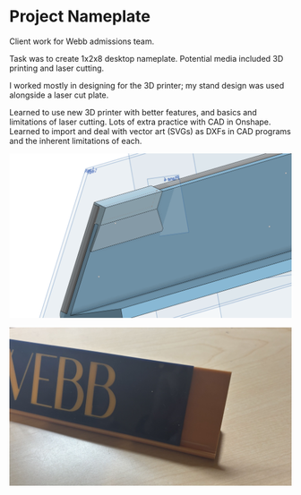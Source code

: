 # Project Nameplate

Client work for Webb admissions team.

Task was to create 1x2x8 desktop nameplate. Potential media included 3D printing and laser cutting.

I worked mostly in designing for the 3D printer; my stand design was used alongside a laser cut plate.

Learned to use new 3D printer with better features, and basics and limitations of laser cutting. Lots of extra practice with CAD in Onshape. Learned to import and deal with vector art (SVGs) as DXFs in CAD programs and the inherent limitations of each.

![WIP CAD](pnp_cad.png)

![WIP prototype](IMG_2987_(2).jpg)
